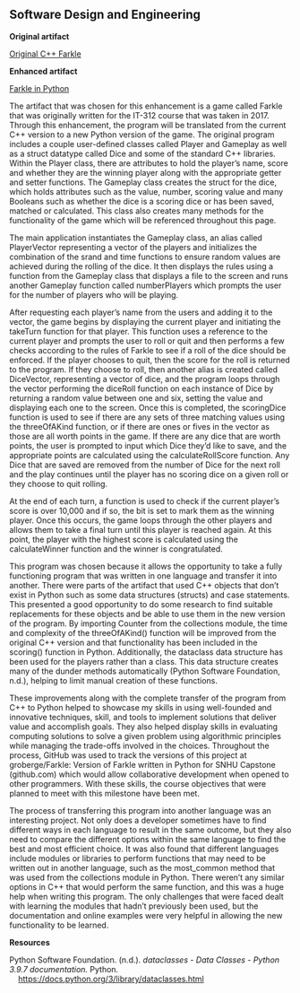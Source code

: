## Software Design and Engineering

**Original artifact**

[Original C++ Farkle](https://github.com/groberge/groberge.github.io/tree/main/Original_Farkle)

**Enhanced artifact**

[Farkle in Python](https://github.com/groberge/groberge.github.io/blob/main/Farkle.py)

	
The artifact that was chosen for this enhancement is a game called Farkle that was originally written for the IT-312 course that was taken in 2017.  Through this enhancement, the program will be translated from the current C++ version to a new Python version of the game. The original program includes a couple user-defined classes called Player and Gameplay as well as a struct datatype called Dice and some of the standard C++ libraries.  Within the Player class, there are attributes to hold the player’s name, score and whether they are the winning player along with the appropriate getter and setter functions.  The Gameplay class creates the struct for the dice, which holds attributes such as the value, number, scoring value and many Booleans such as whether the dice is a scoring dice or has been saved, matched or calculated.  This class also creates many methods for the functionality of the game which will be referenced throughout this page.  
  
The main application instantiates the Gameplay class, an alias called PlayerVector representing a vector of the players and initializes the combination of the srand and time functions to ensure random values are achieved during the rolling of the dice.  It then displays the rules using a function from the Gameplay class that displays a file to the screen and runs another Gameplay function called numberPlayers which prompts the user for the number of players who will be playing.  

After requesting each player’s name from the users and adding it to the vector, the game begins by displaying the current player and initiating the takeTurn function for that player.  This function uses a reference to the current player and prompts the user to roll or quit and then performs a few checks according to the rules of Farkle to see if a roll of the dice should be enforced.  If the player chooses to quit, then the score for the roll is returned to the program.  If they choose to roll, then another alias is created called DiceVector, representing a vector of dice, and the program loops through the vector performing the diceRoll function on each instance of Dice by returning a random value between one and six, setting the value and displaying each one to the screen.  Once this is completed, the scoringDice function is used to see if there are any sets of three matching values using the threeOfAKind function, or if there are ones or fives in the vector as those are all worth points in the game.  If there are any dice that are worth points, the user is prompted to input which Dice they’d like to save, and the appropriate points are calculated using the calculateRollScore function.  Any Dice that are saved are removed from the number of Dice for the next roll and the play continues until the player has no scoring dice on a given roll or they choose to quit rolling.  

At the end of each turn, a function is used to check if the current player’s score is over 10,000 and if so, the bit is set to mark them as the winning player.  Once this occurs, the game loops through the other players and allows them to take a final turn until this player is reached again.  At this point, the player with the highest score is calculated using the calculateWinner function and the winner is congratulated.

This program was chosen because it allows the opportunity to take a fully functioning program that was written in one language and transfer it into another.  There were parts of the artifact that used C++ objects that don’t exist in Python such as some data structures (structs) and case statements.  This presented a good opportunity to do some research to find suitable replacements for these objects and be able to use them in the new version of the program.  By importing Counter from the collections module, the time and complexity of the threeOfAKind() function will be improved from the original C++ version and that functionality has been included in the scoring() function in Python.  Additionally, the dataclass data structure has been used for the players rather than a class.  This data structure creates many of the dunder methods automatically (Python Software Foundation, n.d.), helping to limit manual creation of these functions.

These improvements along with the complete transfer of the program from C++ to Python helped to showcase my skills in using well-founded and innovative techniques, skill, and tools to implement solutions that deliver value and accomplish goals.  They also helped display skills in evaluating computing solutions to solve a given problem using algorithmic principles while managing the trade-offs involved in the choices.  Throughout the process, GitHub was used to track the versions of this project at groberge/Farkle: Version of Farkle written in Python for SNHU Capstone (github.com) which would allow collaborative development when opened to other programmers.  With these skills, the course objectives that were planned to meet with this milestone have been met.
  
The process of transferring this program into another language was an interesting project.  Not only does a developer sometimes have to find different ways in each language to result in the same outcome, but they also need to compare the different options within the same language to find the best and most efficient choice.  It was also found that different languages include modules or libraries to perform functions that may need to be written out in another language, such as the most_common method that was used from the collections module in Python.  There weren’t any similar options in C++ that would perform the same function, and this was a huge help when writing this program.  The only challenges that were faced dealt with learning the modules that hadn’t previously been used, but the documentation and online examples were very helpful in allowing the new functionality to be learned.


**Resources**

Python Software Foundation. (n.d.). _dataclasses - Data Classes - Python 3.9.7 documentation._ Python. &nbsp;&nbsp;&nbsp;&nbsp;https://docs.python.org/3/library/dataclasses.html
 


